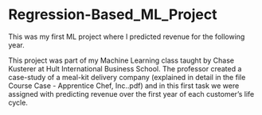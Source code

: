 # Regression-Based_ML_Project
This was my first ML project where I predicted revenue for the following year.

This project was part of my Machine Learning class taught by Chase Kusterer at Hult International Business School. The professor created a case-study of a meal-kit
delivery company (explained in detail in the file Course Case - Apprentice Chef, Inc..pdf) and in this first task we were assigned with predicting revenue over the 
first year of each customer’s life cycle.
